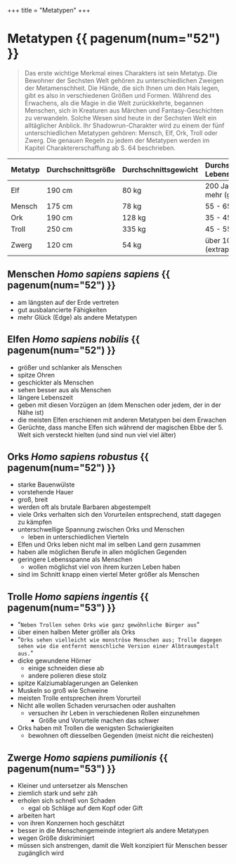 +++
title = "Metatypen"
+++

# Metatypen {{ pagenum(num="52") }}

> Das erste wichtige Merkmal eines Charakters ist sein Metatyp. Die Bewohner der Sechsten Welt gehören zu unterschiedlichen Zweigen der Metamenschheit. Die Hände, die sich Ihnen um den Hals legen, gibt es also in verschiedenen Größen und Formen. Während des Erwachens, als die Magie in die Welt zurückkehrte, begannen Menschen, sich in Kreaturen aus Märchen und Fantasy-Geschichten zu verwandeln. Solche Wesen sind heute in der Sechsten Welt ein alltäglicher Anblick. Ihr Shadowrun-Charakter wird zu einem der fünf unterschiedlichen Metatypen gehören: Mensch, Elf, Ork, Troll oder Zwerg. Die genauen Regeln zu jedem der Metatypen werden im Kapitel Charaktererschaffung ab S. 64 beschrieben.

| Metatyp | Durchschnittsgröße | Durchschnittsgewicht | Durchschnittliche Lebenserwartung |
|---------|--------------------|----------------------|-----------------------------------|
| Elf     |             190 cm |                80 kg | 200 Jahre oder mehr (geschätzt)   |
| Mensch  |             175 cm |                78 kg | 55 - 65 Jahre                     |
| Ork     |             190 cm |               128 kg | 35 - 45 Jahre                     |
| Troll   |             250 cm |               335 kg | 45 - 55 Jahre                     |
| Zwerg   |             120 cm |                54 kg | über 100 Jahre (extrapoliert)     |

## Menschen *Homo sapiens sapiens* {{ pagenum(num="52") }}

- am längsten auf der Erde vertreten
- gut ausbalancierte Fähigkeiten
- mehr Glück (Edge) als andere Metatypen

## Elfen *Homo sapiens nobilis* {{ pagenum(num="52") }}

- größer und schlanker als Menschen
- spitze Ohren
- geschickter als Menschen
- sehen besser aus als Menschen
- längere Lebenszeit
- geben mit diesen Vorzügen an (dem Menschen oder jedem, der in der Nähe ist)
- die meisten Elfen erschienen mit anderen Metatypen bei dem Erwachen
- Gerüchte, dass manche Elfen sich während der magischen Ebbe der 5. Welt sich versteckt hielten (und sind nun viel viel älter)

## Orks *Homo sapiens robustus* {{ pagenum(num="52") }}

- starke Bauenwülste
- vorstehende Hauer
- groß, breit
- werden oft als brutale Barbaren abgestempelt
- viele Orks verhalten sich den Vorurteilen entsprechend, statt dagegen zu kämpfen
- unterschwellige Spannung zwischen Orks und Menschen
    - leben in unterschiedlichen Vierteln
- Elfen und Orks leben nicht mal im selben Land gern zusammen
- haben alle möglichen Berufe in allen möglichen Gegenden
- geringere Lebensspanne als Menschen
    - wollen möglichst viel von ihrem kurzen Leben haben
- sind im Schnitt knapp einen viertel Meter größer als Menschen

## Trolle *Homo sapiens ingentis* {{ pagenum(num="53") }}

- "`Neben Trollen sehen Orks wie ganz gewöhnliche Bürger aus`"
- über einen halben Meter größer als Orks
- "`Orks sehen vielleicht wie monströse Menschen aus; Trolle dagegen sehen wie die entfernt menschliche Version einer Albtraumgestalt aus.`"
- dicke gewundene Hörner
    - einige schneiden diese ab
    - andere polieren diese stolz
- spitze Kalziumablagerungen an Gelenken
- Muskeln so groß wie Schweine
- meisten Trolle entsprechen ihrem Vorurteil
- Nicht alle wollen Schaden verursachen oder aushalten
    - versuchen ihr Leben in verschiedenen Rollen einzunehmen
        - Größe und Vorurteile machen das schwer
- Orks haben mit Trollen die wenigsten Schwierigkeiten
    - bewohnen oft diesselben Gegenden (meist nicht die reichesten)

## Zwerge *Homo sapiens pumilionis* {{ pagenum(num="53") }}

- Kleiner und untersetzer als Menschen
- ziemlich stark und sehr zäh
- erholen sich schnell von Schaden
    - egal ob Schläge auf dem Kopf oder Gift
- arbeiten hart
- von ihren Konzernen hoch geschätzt
- besser in die Menschengemeinde integriert als andere Metatypen
- wegen Größe diskriminiert
- müssen sich anstrengen, damit die Welt konzipiert für Menschen besser zugänglich wird
